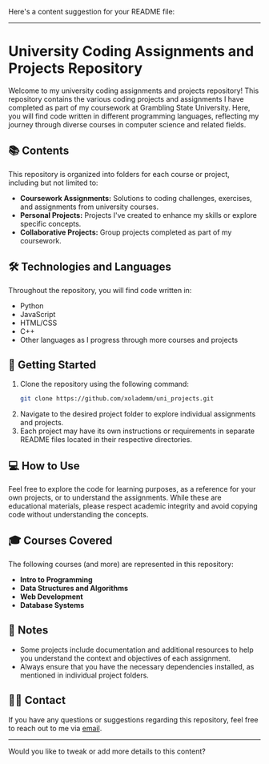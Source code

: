 Here's a content suggestion for your README file:

---

# University Coding Assignments and Projects Repository

Welcome to my university coding assignments and projects repository! This repository contains the various coding projects and assignments I have completed as part of my coursework at Grambling State University. Here, you will find code written in different programming languages, reflecting my journey through diverse courses in computer science and related fields.

## 📚 **Contents**
This repository is organized into folders for each course or project, including but not limited to:

- **Coursework Assignments:** Solutions to coding challenges, exercises, and assignments from university courses.
- **Personal Projects:** Projects I've created to enhance my skills or explore specific concepts.
- **Collaborative Projects:** Group projects completed as part of my coursework.

## 🛠 **Technologies and Languages**
Throughout the repository, you will find code written in:
- Python
- JavaScript
- HTML/CSS
- C++
- Other languages as I progress through more courses and projects

## 🚀 **Getting Started**
1. Clone the repository using the following command:
    ```bash
    git clone https://github.com/xolademm/uni_projects.git
    ```
2. Navigate to the desired project folder to explore individual assignments and projects.
3. Each project may have its own instructions or requirements in separate README files located in their respective directories.

## 💻 **How to Use**
Feel free to explore the code for learning purposes, as a reference for your own projects, or to understand the assignments. While these are educational materials, please respect academic integrity and avoid copying code without understanding the concepts.

## 🎓 **Courses Covered**
The following courses (and more) are represented in this repository:
- **Intro to Programming**
- **Data Structures and Algorithms**
- **Web Development**
- **Database Systems**

## 📝 **Notes**
- Some projects include documentation and additional resources to help you understand the context and objectives of each assignment.
- Always ensure that you have the necessary dependencies installed, as mentioned in individual project folders.

## 🙋‍♀️ **Contact**
If you have any questions or suggestions regarding this repository, feel free to reach out to me via [email](yasmeendoku@gmail.com).

---

Would you like to tweak or add more details to this content?